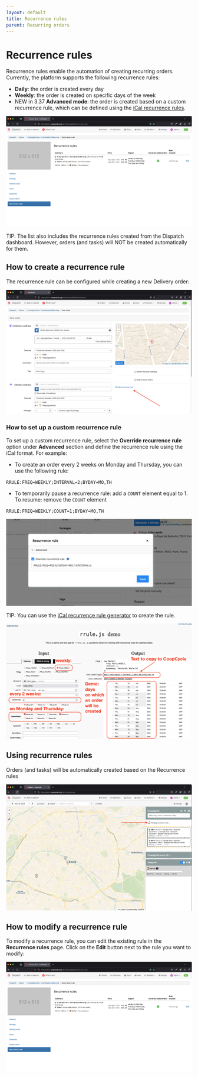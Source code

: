 ```yaml
---
layout: default
title: Recurrence rules
parent: Recurring orders
---
```


# Recurrence rules

Recurrence rules enable the automation of creating recurring orders. Currently, the platform supports the following recurrence rules:

- **Daily**: the order is created every day
- **Weekly**: the order is created on specific days of the week
- <span class="badge badge-info">NEW in 3.37</span> **Advanced mode**: the order is created based on a custom recurrence rule, which can be defined using the [iCal recurrence rules](https://datatracker.ietf.org/doc/html/rfc5545#section-3.3.10).

<span class="zoomable">![List](/assets/images/recurrenceRulesList.png)</span>

<span class="badge badge-info">TIP:</span> The list also includes the recurrence rules created from the Dispatch dashboard. However, orders (and tasks) will NOT be created automatically for them.

## How to create a recurrence rule

The recurrence rule can be configured while creating a new Delivery order:

<span class="zoomable">![List](/assets/images/recurrenceRulesSetup.png)</span>

### How to set up a custom recurrence rule

To set up a custom recurrence rule, select the **Override recurrence rule** option under **Advanced** section and define the recurrence rule using the iCal format. For example:

* To create an order every 2 weeks on Monday and Thursday, you can use the following rule:

```
RRULE:FREQ=WEEKLY;INTERVAL=2;BYDAY=MO,TH
```

* To temporarily pause a recurrence rule: add a `COUNT` element equal to 1. To resume: remove the `COUNT` element

```
RRULE:FREQ=WEEKLY;COUNT=1;BYDAY=MO,TH
```

<span class="zoomable">![List](/assets/images/recurrenceRulesOverride.png)</span>

<span class="badge badge-info">TIP:</span> You can use the [iCal recurrence rule generator](https://jkbrzt.github.io/rrule/) to create the rule.

<span class="zoomable">![List](/assets/images/jkbrztRrule.png)</span>

## Using recurrence rules

Orders (and tasks) will be automatically created based on the Recurrence rules

<span class="zoomable">![List](/assets/images/recurrenceRulesUsage.png)</span>

## How to modify a recurrence rule

To modify a recurrence rule, you can edit the existing rule in the **Recurrence rules** page. Click on the **Edit** button next to the rule you want to modify:

<span class="zoomable">![List](/assets/images/recurrenceRulesList.png)</span>
